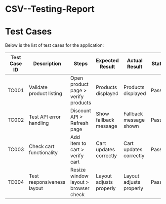# CSV--Testing-Report
# Test Cases

Below is the list of test cases for the application:

| Test Case ID | Description               | Steps                                      | Expected Result          | Actual Result            | Status  | Remarks               |
|--------------|---------------------------|--------------------------------------------|--------------------------|--------------------------|---------|-----------------------|
| TC001        | Validate product listing  | Open product page > verify products        | Products displayed       | Products displayed       | Passed  | No issues found       |
| TC002        | Test API error handling   | Discount API > Refresh page                | Show fallback message    | Fallback message shown   | Passed  | Handled gracefully    |
| TC003        | Check cart functionality  | Add item to cart > verify cart             | Cart updates correctly   | Cart updates correctly   | Passed  | Works as expected     |
| TC004        | Test responsiveness layout| Resize window layout > browser check       | Layout adjusts properly  | Layout adjusts properly  | Passed  | Responsive verified   |
